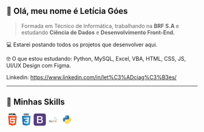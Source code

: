 ## 💜 Olá, meu nome é <strong>Letícia Góes</strong>

> Formada em Técnico de Informática, trabalhando na <strong>BRF S.A </strong> e estudando <strong>Ciência de Dados</strong> e <strong>Desenvolvimento Front-End.</strong>

💻 Estarei postando todos os projetos que desenvolver aqui.

🤓 O que estou estudando:  Python, MySQL, Excel, VBA, HTML, CSS, JS, UI/UX Design com Figma.

Linkedin: https://www.linkedin.com/in/let%C3%ADciag%C3%B3es/

----

## 🚀 Minhas Skills

<code><img height="32" src="https://raw.githubusercontent.com/github/explore/80688e429a7d4ef2fca1e82350fe8e3517d3494d/topics/html/html.png" alt="HTML5"/></code>
<code><img height="32" src="https://raw.githubusercontent.com/github/explore/80688e429a7d4ef2fca1e82350fe8e3517d3494d/topics/css/css.png" alt="CSS"/></code>
<code><img height="32" src="https://raw.githubusercontent.com/github/explore/80688e429a7d4ef2fca1e82350fe8e3517d3494d/topics/bootstrap/bootstrap.png" alt="Bootstrap"/></code>
<code><img height="32" src="https://raw.githubusercontent.com/github/explore/80688e429a7d4ef2fca1e82350fe8e3517d3494d/topics/mysql/mysql.png" alt="MySQL"/></code>
<code><img height="32" src="https://raw.githubusercontent.com/github/explore/80688e429a7d4ef2fca1e82350fe8e3517d3494d/topics/python/python.png" alt="Python"/></code>
